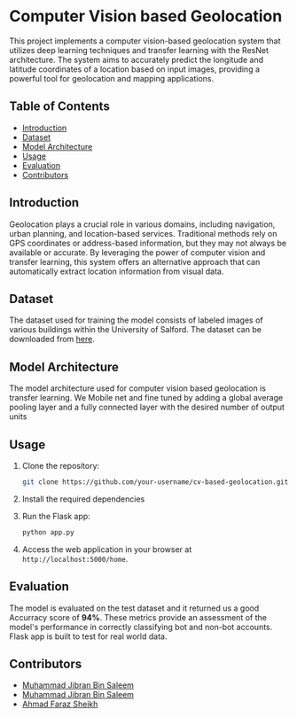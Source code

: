# Computer Vision based Geolocation

This project implements a computer vision-based geolocation system that utilizes deep learning techniques and transfer learning with the ResNet architecture. The system aims to accurately predict the longitude and latitude coordinates of a location based on input images, providing a powerful tool for geolocation and mapping applications.

## Table of Contents

- [Introduction](#introduction)
- [Dataset](#dataset)
- [Model Architecture](#model-architecture)
- [Usage](#usage)
- [Evaluation](#evaluation)
- [Contributors](#contributors)

## Introduction

Geolocation plays a crucial role in various domains, including navigation, urban planning, and location-based services. Traditional methods rely on GPS coordinates or address-based information, but they may not always be available or accurate. By leveraging the power of computer vision and transfer learning, this system offers an alternative approach that can automatically extract location information from visual data.

## Dataset

The dataset used for training the model consists of labeled images of various buildings within the University of Salford. The dataset can be downloaded from [here](https://figshare.com/articles/dataset/UoS_Buildings_Image_Dataset_for_Computer_Vision_Algorithms/20383155).

## Model Architecture

The model architecture used for computer vision based geolocation is transfer learning. We Mobile net and fine tuned by adding a global average pooling layer and a fully connected layer with the desired number of output units

## Usage

1. Clone the repository:

   ```bash
   git clone https://github.com/your-username/cv-based-geolocation.git
   ```
2. Install the required dependencies

3. Run the Flask app:

   ```bash
   python app.py
   ```

4. Access the web application in your browser at `http://localhost:5000/home`.

## Evaluation

The model is evaluated on the test dataset and it returned us a good Accurracy score of **94%**. These metrics provide an assessment of the model's performance in correctly classifying bot and non-bot accounts. Flask app is built to test for real world data.


## Contributors

- [Muhammad Jibran Bin Saleem](https://github.com/jibranbinsaleem)
- [Muhammad Jibran Bin Saleem](https://github.com/jibranbinsaleem)
- [Ahmad Faraz Sheikh]((https://github.com/FarazSheikh16))
